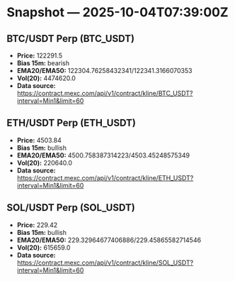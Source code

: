 # Snapshot — 2025-10-04T07:39:00Z

## BTC/USDT Perp (BTC_USDT)
- **Price:** 122291.5
- **Bias 15m:** bearish
- **EMA20/EMA50:** 122304.76258432341/122341.3166070353
- **Vol(20):** 4474620.0
- **Data source:** https://contract.mexc.com/api/v1/contract/kline/BTC_USDT?interval=Min1&limit=60

## ETH/USDT Perp (ETH_USDT)
- **Price:** 4503.84
- **Bias 15m:** bullish
- **EMA20/EMA50:** 4500.758387314223/4503.45248575349
- **Vol(20):** 220640.0
- **Data source:** https://contract.mexc.com/api/v1/contract/kline/ETH_USDT?interval=Min1&limit=60

## SOL/USDT Perp (SOL_USDT)
- **Price:** 229.42
- **Bias 15m:** bullish
- **EMA20/EMA50:** 229.32964677406886/229.45865582714546
- **Vol(20):** 615659.0
- **Data source:** https://contract.mexc.com/api/v1/contract/kline/SOL_USDT?interval=Min1&limit=60
